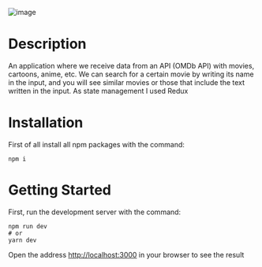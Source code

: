 ![image](https://user-images.githubusercontent.com/92051961/194701316-f0c7b4a9-5be5-4c0a-865e-e78450b52748.png)
# Description
An application where we receive data from an API (OMDb API) with movies, cartoons, anime, etc.
We can search for a certain movie by writing its name in the input, and you will see similar movies or those that include the text written in the input.
As state management I used Redux
# Installation
First of all install all npm packages with the command:
```
npm i
```
# Getting Started
First, run the development server with the command: 
```
npm run dev
# or
yarn dev
```
Open the address [http://localhost:3000](http://localhost:3000) in your browser to see the result
